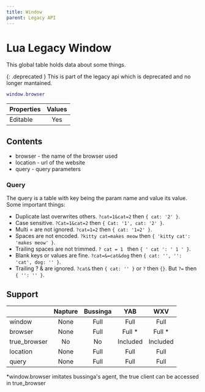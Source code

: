 ```yaml
---
title: Window
parent: Legacy API
---
```

# Lua Legacy Window
This global table holds data about some things.

{: .deprecated }
This is part of the legacy api which is deprecated and no longer mantained.

```lua
window.browser
```

| Properties | Values |
| ---------- | :----: |
| Editable   | Yes    |

## Contents
- browser - the name of the browser used
- location - url of the website
- query - query parameters

### Query
The query is a table with key being the param name and value its value. Some important things:
- Duplicate last overwrites others. `?cat=1&cat=2` then `{ cat: '2' }`.
- Case sensitive. `?Cat=1&cat=2` then `{ Cat: '1', cat: '2' }`.
- Multi = are not ignored. `?cat=1=2` then `{ cat: '1=2' }`.
- Spaces are not encoded. `?kitty cat=makes meow` then `{ 'kitty cat': 'makes meow' }`.
- Trailing spaces are not trimmed. `? cat = 1 ` then `{ ' cat ': ' 1 ' }`.
- Blank keys or values are fine. `?cat=&=cat&dog` then `{ cat: '', '': 'cat', dog: '' }`.
- Trailing ? & are ignored. `?cat&` then `{ cat: '' }` or `?` then `{}`. But `?=` then `{ '': '' }`.

## Support

|              | Napture | Bussinga | YAB      | WXV      |
| ------------ | :-----: | :------: | :------: | :------: |
| window       | None    | Full     | Full     | Full     |
| browser      | None    | Full     | Full *   | Full *   |
| true_browser | No      | No       | Included | Included |
| location     | None    | Full     | Full     | Full     |
| query        | None    | Full     | Full     | Full     |

*window.browser imitates bussinga's agent, the true client can be accessed in true_browser